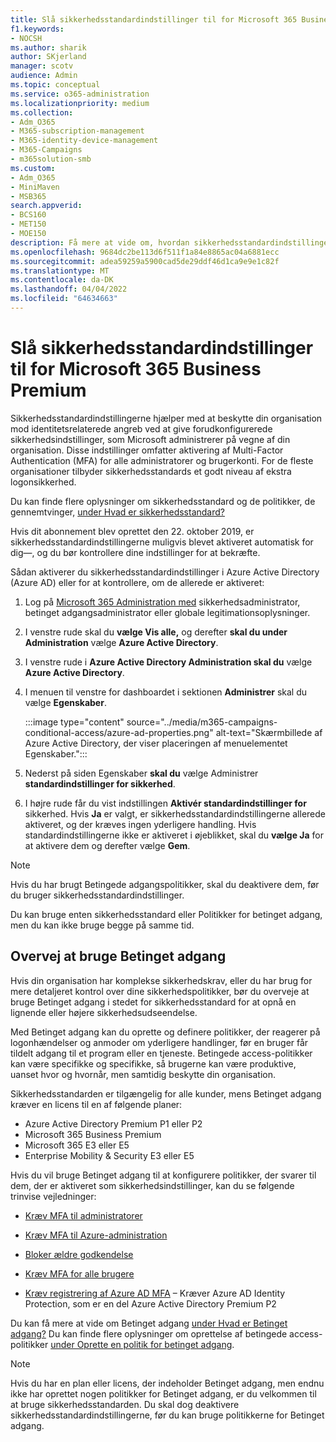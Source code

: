```yaml
---
title: Slå sikkerhedsstandardindstillinger til for Microsoft 365 Business Premium
f1.keywords:
- NOCSH
ms.author: sharik
author: SKjerland
manager: scotv
audience: Admin
ms.topic: conceptual
ms.service: o365-administration
ms.localizationpriority: medium
ms.collection:
- Adm_O365
- M365-subscription-management
- M365-identity-device-management
- M365-Campaigns
- m365solution-smb
ms.custom:
- Adm_O365
- MiniMaven
- MSB365
search.appverid:
- BCS160
- MET150
- MOE150
description: Få mere at vide om, hvordan sikkerhedsstandardindstillingerne kan hjælpe med at beskytte din organisation mod identitetsrelaterede angreb ved at give forudkonfigurerede sikkerhedsindstillinger til Microsoft 365 Business Premium.
ms.openlocfilehash: 9684dc2be113d6f511f1a84e8865ac04a6881ecc
ms.sourcegitcommit: adea59259a5900cad5de29ddf46d1ca9e9e1c82f
ms.translationtype: MT
ms.contentlocale: da-DK
ms.lasthandoff: 04/04/2022
ms.locfileid: "64634663"
---
```

# <a name="turn-on-security-defaults-for-microsoft-365-business-premium"></a>Slå sikkerhedsstandardindstillinger til for Microsoft 365 Business Premium

Sikkerhedsstandardindstillingerne hjælper med at beskytte din organisation mod identitetsrelaterede angreb ved at give forudkonfigurerede sikkerhedsindstillinger, som Microsoft administrerer på vegne af din organisation. Disse indstillinger omfatter aktivering af Multi-Factor Authentication (MFA) for alle administratorer og brugerkonti. For de fleste organisationer tilbyder sikkerhedsstandards et godt niveau af ekstra logonsikkerhed.

Du kan finde flere oplysninger om sikkerhedsstandard og de politikker, de gennemtvinger, [under Hvad er sikkerhedsstandard?](/azure/active-directory/fundamentals/concept-fundamentals-security-defaults)

Hvis dit abonnement blev oprettet den 22. oktober 2019, er sikkerhedsstandardindstillingerne muligvis blevet aktiveret automatisk for dig&mdash;, og du bør kontrollere dine indstillinger for at bekræfte.

Sådan aktiverer du sikkerhedsstandardindstillinger i Azure Active Directory (Azure AD) eller for at kontrollere, om de allerede er aktiveret:

1. Log på <a href="https://go.microsoft.com/fwlink/p/?linkid=2024339" target="_blank">Microsoft 365 Administration med</a> sikkerhedsadministrator, betinget adgangsadministrator eller globale legitimationsoplysninger.

2. I venstre rude skal du **vælge Vis alle,** og derefter **skal du under Administration** vælge **Azure Active Directory**.

3. I venstre rude i **Azure Active Directory Administration skal du** vælge **Azure Active Directory**.

4. I menuen til venstre for dashboardet i sektionen **Administrer** skal du vælge **Egenskaber**.

    :::image type="content" source="../media/m365-campaigns-conditional-access/azure-ad-properties.png" alt-text="Skærmbillede af Azure Active Directory, der viser placeringen af menuelementet Egenskaber.":::

5. Nederst på siden Egenskaber **skal du** vælge Administrer **standardindstillinger for sikkerhed**.

6. I højre rude får du vist indstillingen **Aktivér standardindstillinger for** sikkerhed. Hvis **Ja** er valgt, er sikkerhedsstandardindstillingerne allerede aktiveret, og der kræves ingen yderligere handling. Hvis standardindstillingerne ikke er aktiveret i øjeblikket, skal du **vælge Ja** for at aktivere dem og derefter vælge **Gem**.

> [!NOTE]
> Hvis du har brugt Betingede adgangspolitikker, skal du deaktivere dem, før du bruger sikkerhedsstandardindstillinger.
>
> Du kan bruge enten sikkerhedsstandard eller Politikker for betinget adgang, men du kan ikke bruge begge på samme tid.

## <a name="consider-using-conditional-access"></a>Overvej at bruge Betinget adgang

Hvis din organisation har komplekse sikkerhedskrav, eller du har brug for mere detaljeret kontrol over dine sikkerhedspolitikker, bør du overveje at bruge Betinget adgang i stedet for sikkerhedsstandard for at opnå en lignende eller højere sikkerhedsudseendelse. 

Med Betinget adgang kan du oprette og definere politikker, der reagerer på logonhændelser og anmoder om yderligere handlinger, før en bruger får tildelt adgang til et program eller en tjeneste. Betingede access-politikker kan være specifikke og specifikke, så brugerne kan være produktive, uanset hvor og hvornår, men samtidig beskytte din organisation.

Sikkerhedsstandarden er tilgængelig for alle kunder, mens Betinget adgang kræver en licens til en af følgende planer:

- Azure Active Directory Premium P1 eller P2
- Microsoft 365 Business Premium
- Microsoft 365 E3 eller E5
- Enterprise Mobility & Security E3 eller E5

Hvis du vil bruge Betinget adgang til at konfigurere politikker, der svarer til dem, der er aktiveret som sikkerhedsindstillinger, kan du se følgende trinvise vejledninger:

- [Kræv MFA til administratorer](/azure/active-directory/conditional-access/howto-conditional-access-policy-admin-mfa)

- [Kræv MFA til Azure-administration](/azure/active-directory/conditional-access/howto-conditional-access-policy-azure-management)

- [Bloker ældre godkendelse](/azure/active-directory/conditional-access/howto-conditional-access-policy-block-legacy)

- [Kræv MFA for alle brugere](/azure/active-directory/conditional-access/howto-conditional-access-policy-all-users-mfa)

- [Kræv registrering af Azure AD MFA](/azure/active-directory/identity-protection/howto-identity-protection-configure-mfa-policy) – Kræver Azure AD Identity Protection, som er en del Azure Active Directory Premium P2

Du kan få mere at vide om Betinget adgang [under Hvad er Betinget adgang?](/azure/active-directory/conditional-access/overview) Du kan finde flere oplysninger om oprettelse af betingede access-politikker [under Oprette en politik for betinget adgang](/azure/active-directory/authentication/tutorial-enable-azure-mfa#create-a-conditional-access-policy).

> [!NOTE]
> Hvis du har en plan eller licens, der indeholder Betinget adgang, men endnu ikke har oprettet nogen politikker for Betinget adgang, er du velkommen til at bruge sikkerhedsstandarden. Du skal dog deaktivere sikkerhedsstandardindstillingerne, før du kan bruge politikkerne for Betinget adgang.
